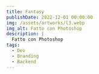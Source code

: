 ```yaml
---
title: Fantasy
publishDate: 2022-12-01 00:00:00
img: /assets/artworks/l3.webp
img_alt: Fatto con Photoshop
description: |
  Fatto con Photoshop
tags:
  - Dev
  - Branding
  - Backend
---
```


